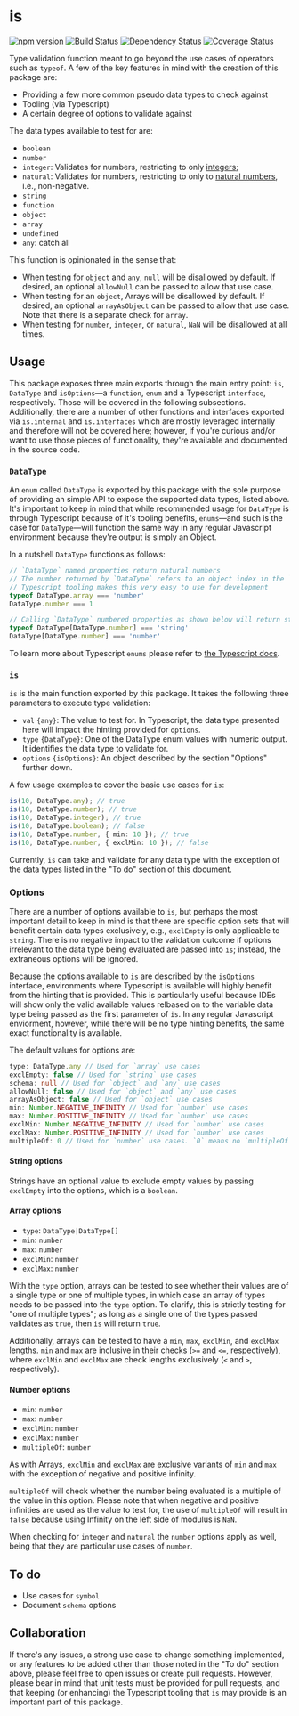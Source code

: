 # is

[![npm version][npm]][npm-url]
[![Build Status][tests]][tests-url]
[![Dependency Status][deps]][deps-url]
[![Coverage Status][cover]][cover-url]

Type validation function meant to go beyond the use cases of operators such as `typeof`. A few of the key features in mind with the creation of this package are:

* Providing a few more common pseudo data types to check against
* Tooling (via Typescript)
* A certain degree of options to validate against

The data types available to test for are:

* `boolean`
* `number`
* `integer`: Validates for numbers, restricting to only [integers](https://en.wikipedia.org/wiki/Integer);
* `natural`: Validates for numbers, restricting to only to [natural numbers](https://en.wikipedia.org/wiki/Natural_number), i.e., non-negative.
* `string`
* `function`
* `object`
* `array`
* `undefined`
* `any`: catch all

This function is opinionated in the sense that:

* When testing for `object` and `any`, `null` will be disallowed by default. If desired, an optional `allowNull` can be passed to allow that use case.
* When testing for an `object`, Arrays will be disallowed by default. If desired, an optional `arrayAsObject` can be passed to allow that use case. Note that there is a separate check for `array`.
* When testing for `number`, `integer`, or `natural`, `NaN` will be disallowed at all times.


## Usage

This package exposes three main exports through the main entry point: `is`, `DataType` and `isOptions`—a `function`, `enum` and a Typescript `interface`, respectively. Those will be covered in the following subsections. Additionally, there are a number of other functions and interfaces exported via `is.internal` and `is.interfaces` which are mostly leveraged internally and therefore will not be covered here; however, if you're curious and/or want to use those pieces of functionality, they're available and documented in the source code.

### `DataType`

An `enum` called `DataType` is exported by this package with the sole purpose of providing an simple API to expose the supported data types, listed above. It's important to keep in mind that while recommended usage for `DataType` is through Typescript because of it's tooling benefits, `enums`—and such is the case for `DataType`—will function the same way in any regular Javascript environment because they're output is simply an Object.

In a nutshell `DataType` functions as follows:

```ts
// `DataType` named properties return natural numbers
// The number returned by `DataType` refers to an object index in the `DataType` object.
// Typescript tooling makes this very easy to use for development
typeof DataType.array === 'number'
DataType.number === 1

// Calling `DataType` numbered properties as shown below will return strings of the named property
typeof DataType[DataType.number] === 'string'
DataType[DataType.number] === 'number'
```

To learn more about Typescript `enums` please refer to [the Typescript docs](https://www.typescriptlang.org/docs/handbook/enums.html).

### `is`

`is` is the main function exported by this package. It takes the following three parameters to execute type validation:

* `val` `{any}`: The value to test for. In Typescript, the data type presented here will impact the hinting provided for `options`.
* `type` `{DataType}`: One of the DataType enum values with numeric output. It identifies the data type to validate for.
* `options` `{isOptions}`: An object described by the section "Options" further down.

A few usage examples to cover the basic use cases for `is`:

```ts
is(10, DataType.any); // true
is(10, DataType.number); // true
is(10, DataType.integer); // true
is(10, DataType.boolean); // false
is(10, DataType.number, { min: 10 }); // true
is(10, DataType.number, { exclMin: 10 }); // false
```

Currently, `is` can take and validate for any data type with the exception of the data types listed in the "To do" section of this document.

### Options

There are a number of options available to `is`, but perhaps the most important detail to keep in mind is that there are specific option sets that will benefit certain data types exclusively, e.g., `exclEmpty` is only applicable to `string`. There is no negative impact to the validation outcome if options irrelevant to the data type being evaluated are passed into `is`; instead, the extraneous options will be ignored.

Because the options available to `is` are described by the `isOptions` interface, environments where Typescript is available will highly benefit from the hinting that is provided. This is particularly useful because IDEs will show only the valid available values relbased on to the variable data type being passed as the first parameter of `is`. In any regular Javascript enviorment, however, while there will be no type hinting benefits, the same exact functionality is available.

The default values for options are:

```ts
type: DataType.any // Used for `array` use cases
exclEmpty: false // Used for `string` use cases
schema: null // Used for `object` and `any` use cases
allowNull: false // Used for `object` and `any` use cases
arrayAsObject: false // Used for `object` use cases
min: Number.NEGATIVE_INFINITY // Used for `number` use cases
max: Number.POSITIVE_INFINITY // Used for `number` use cases
exclMin: Number.NEGATIVE_INFINITY // Used for `number` use cases
exclMax: Number.POSITIVE_INFINITY // Used for `number` use cases
multipleOf: 0 // Used for `number` use cases. `0` means no `multipleOf` check
```

#### String options

Strings have an optional value to exclude empty values by passing `exclEmpty` into the options, which is a `boolean`.

#### Array options

* `type`: `DataType|DataType[]`
* `min`: `number`
* `max`: `number`
* `exclMin`: `number`
* `exclMax`: `number`

With the `type` option, arrays can be tested to see whether their values are of a single type or one of multiple types, in which case an array of types needs to be passed into the `type` option. To clarify, this is strictly testing for "one of multiple types"; as long as a single one of the types passed validates as `true`, then `is` will return `true`.

Additionally, arrays can be tested to have a `min`, `max`, `exclMin`, and `exclMax` lengths. `min` and `max` are inclusive in their checks (`>=` and `<=`, respectively), where `exclMin` and `exclMax` are check lengths exclusively (`<` and `>`, respectively).

#### Number options

* `min`: `number`
* `max`: `number`
* `exclMin`: `number`
* `exclMax`: `number`
* `multipleOf`: `number`

As with Arrays, `exclMin` and `exclMax` are exclusive variants of `min` and `max` with the exception of negative and positive infinity.

`multipleOf` will check whether the number being evaluated is a multiple of the value in this option. Please note that when negative and positive infinities are used as the value to test for, the use of `multipleOf` will result in `false` because using Infinity on the left side of modulus is `NaN`.

When checking for `integer` and `natural` the `number` options apply as well, being that they are particular use cases of `number`.

## To do

* Use cases for `symbol`
* Document `schema` options

## Collaboration

If there's any issues, a strong use case to change something implemented, or any features to be added other than those noted in the "To do" section above, please feel free to open issues or create pull requests. However, please bear in mind that unit tests must be provided for pull requests, and that keeping (or enhancing) the Typescript tooling that `is` may provide is an important part of this package.


[npm]: https://badge.fury.io/js/is-datatype.svg
[npm-url]: https://npmjs.com/package/is-datatype

[tests]: https://travis-ci.org/emilio-martinez/is-datatype.svg?branch=master
[tests-url]: https://travis-ci.org/emilio-martinez/is-datatype

[deps]: https://david-dm.org/emilio-martinez/is-datatype.svg
[deps-url]: https://npmjs.com/package/is-datatype

[cover]: https://coveralls.io/repos/github/emilio-martinez/is-datatype/badge.svg?branch=master
[cover-url]: https://coveralls.io/github/emilio-martinez/is-datatype?branch=master
